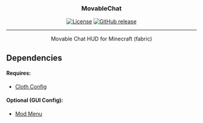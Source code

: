 <h3 align="center">MovableChat</h3>

<div align="center">

[![License](https://img.shields.io/badge/license-MIT-blue.svg)](/LICENSE)
[![GitHub release](https://img.shields.io/github/v/release/Germich3/MovableChat?color=bightgreen)](https://www.github.com/Germich3/MovableChat/releases/)

</div>

---

<p align="center"> Movable Chat HUD for Minecraft (fabric)
    <br> 
</p>

## Dependencies <a name="Dependencies"></a>

#### Requires: 
- <a href="https://www.curseforge.com/minecraft/mc-mods/cloth-config">Cloth Config</a>
    
#### Optional (GUI Config): 
- <a href="https://www.curseforge.com/minecraft/mc-mods/modmenu">Mod Menu</a>
